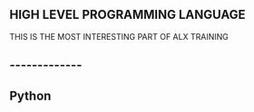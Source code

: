 ## HIGH LEVEL PROGRAMMING LANGUAGE 
THIS IS THE MOST INTERESTING PART OF ALX TRAINING
## -------------
## Python
